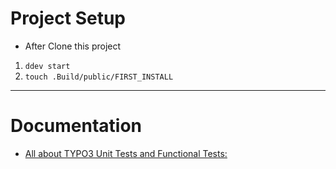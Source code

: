 # Project Setup
* After Clone this project

1. `ddev start`
2. `touch .Build/public/FIRST_INSTALL`

---
# Documentation

* [All about TYPO3 Unit Tests and Functional Tests:](Documentation/PHPUnitTest.md)

#
